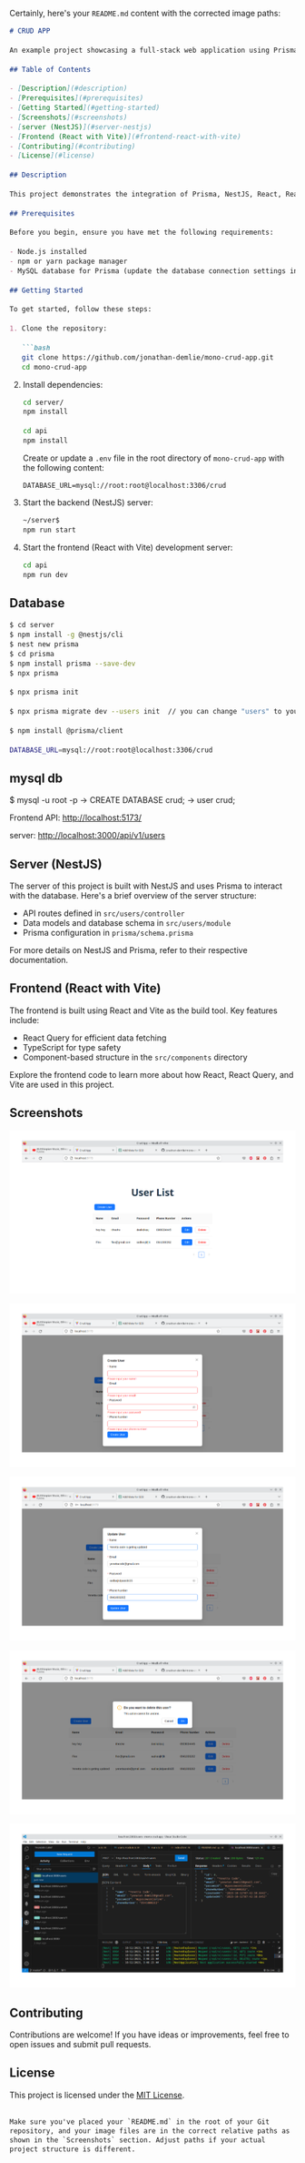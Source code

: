 Certainly, here's your `README.md` content with the corrected image paths:

```markdown
# CRUD APP

An example project showcasing a full-stack web application using Prisma, NestJS, React, React Query, TypeScript, and Vite.

## Table of Contents

- [Description](#description)
- [Prerequisites](#prerequisites)
- [Getting Started](#getting-started)
- [Screenshots](#screenshots)
- [server (NestJS)](#server-nestjs)
- [Frontend (React with Vite)](#frontend-react-with-vite)
- [Contributing](#contributing)
- [License](#license)

## Description

This project demonstrates the integration of Prisma, NestJS, React, React Query, TypeScript, and Vite to build a modern full-stack web application. It's designed to help you get started with a strong foundation for your own projects.

## Prerequisites

Before you begin, ensure you have met the following requirements:

- Node.js installed
- npm or yarn package manager
- MySQL database for Prisma (update the database connection settings in the backend as needed)

## Getting Started

To get started, follow these steps:

1. Clone the repository:

   ```bash
   git clone https://github.com/jonathan-demlie/mono-crud-app.git
   cd mono-crud-app
   ```

2. Install dependencies:

   ```bash
   cd server/
   npm install

   cd api
   npm install
   ```
 
   Create or update a `.env` file in the root directory of `mono-crud-app` with the following content:

   ```plaintext
   DATABASE_URL=mysql://root:root@localhost:3306/crud
   ```

3. Start the backend (NestJS) server:

   ```bash
   ~/server$
   npm run start
   ```

4. Start the frontend (React with Vite) development server:

   ```bash
   cd api
   npm run dev
   ```

## Database

```bash
$ cd server
$ npm install -g @nestjs/cli
$ nest new prisma
$ cd prisma
$ npm install prisma --save-dev
$ npx prisma

$ npx prisma init

$ npx prisma migrate dev --users init  // you can change "users" to your preferred name

$ npm install @prisma/client

DATABASE_URL=mysql://root:root@localhost:3306/crud
```
## mysql db
$ mysql -u root -p
-> CREATE DATABASE crud;
-> user crud;

Frontend API: [http://localhost:5173/](http://localhost:5173/)

server: [http://localhost:3000/api/v1/users](http://localhost:3000/api/v1/users)

## Server (NestJS)

The server of this project is built with NestJS and uses Prisma to interact with the database. Here's a brief overview of the server structure:

- API routes defined in `src/users/controller`
- Data models and database schema in `src/users/module`
- Prisma configuration in `prisma/schema.prisma`

For more details on NestJS and Prisma, refer to their respective documentation.

## Frontend (React with Vite)

The frontend is built using React and Vite as the build tool. Key features include:

- React Query for efficient data fetching
- TypeScript for type safety
- Component-based structure in the `src/components` directory

Explore the frontend code to learn more about how React, React Query, and Vite are used in this project.

## Screenshots

![Screenshot 1](api/screenshots/screenshot1.png)

![Screenshot 2](api/screenshots/screenshot2.png)

![Screenshot 3](api/screenshots/screenshot3.png)

![Screenshot 4](api/screenshots/screenshot4.png)

![Screenshot 5](api/screenshots/screenshot5.png)

## Contributing

Contributions are welcome! If you have ideas or improvements, feel free to open issues and submit pull requests.

## License

This project is licensed under the [MIT License](LICENSE).
```

Make sure you've placed your `README.md` in the root of your Git repository, and your image files are in the correct relative paths as shown in the `Screenshots` section. Adjust paths if your actual project structure is different.